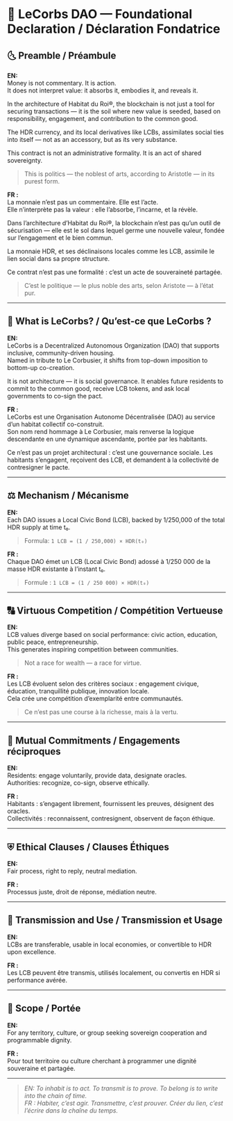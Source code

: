 # 🤝 LeCorbs DAO — Foundational Declaration / Déclaration Fondatrice

## 🌜 Preamble / Préambule

**EN:**  
Money is not commentary. It is action.  
It does not interpret value: it absorbs it, embodies it, and reveals it.

In the architecture of Habitat du Roi®, the blockchain is not just a tool for securing transactions — it is the soil where new value is seeded, based on responsibility, engagement, and contribution to the common good.

The HDR currency, and its local derivatives like LCBs, assimilates social ties into itself — not as an accessory, but as its very substance.

This contract is not an administrative formality. It is an act of shared sovereignty.

> This is politics — the noblest of arts, according to Aristotle — in its purest form.

**FR :**  
La monnaie n’est pas un commentaire. Elle est l’acte.  
Elle n’interprète pas la valeur : elle l’absorbe, l’incarne, et la révèle.

Dans l’architecture d’Habitat du Roi®, la blockchain n’est pas qu’un outil de sécurisation — elle est le sol dans lequel germe une nouvelle valeur, fondée sur l’engagement et le bien commun.

La monnaie HDR, et ses déclinaisons locales comme les LCB, assimile le lien social dans sa propre structure.

Ce contrat n’est pas une formalité : c’est un acte de souveraineté partagée.

> C’est le politique — le plus noble des arts, selon Aristote — à l’état pur.

---

## 🧠 What is LeCorbs? / Qu’est-ce que LeCorbs ?

**EN:**  
LeCorbs is a Decentralized Autonomous Organization (DAO) that supports inclusive, community-driven housing.  
Named in tribute to Le Corbusier, it shifts from top-down imposition to bottom-up co-creation.

It is not architecture — it is social governance. It enables future residents to commit to the common good, receive LCB tokens, and ask local governments to co-sign the pact.

**FR :**  
LeCorbs est une Organisation Autonome Décentralisée (DAO) au service d’un habitat collectif co-construit.  
Son nom rend hommage à Le Corbusier, mais renverse la logique descendante en une dynamique ascendante, portée par les habitants.

Ce n’est pas un projet architectural : c’est une gouvernance sociale. Les habitants s’engagent, reçoivent des LCB, et demandent à la collectivité de contresigner le pacte.

---

## ⚖️ Mechanism / Mécanisme

**EN:**  
Each DAO issues a Local Civic Bond (LCB), backed by 1/250,000 of the total HDR supply at time t₀.

> Formula: `1 LCB = (1 / 250,000) × HDR(t₀)`

**FR :**  
Chaque DAO émet un LCB (Local Civic Bond) adossé à 1/250 000 de la masse HDR existante à l’instant t₀.

> Formule : `1 LCB = (1 / 250 000) × HDR(t₀)`

---

## 🔠 Virtuous Competition / Compétition Vertueuse

**EN:**  
LCB values diverge based on social performance: civic action, education, public peace, entrepreneurship.  
This generates inspiring competition between communities.

> Not a race for wealth — a race for virtue.

**FR :**  
Les LCB évoluent selon des critères sociaux : engagement civique, éducation, tranquillité publique, innovation locale.  
Cela crée une compétition d’exemplarité entre communautés.

> Ce n’est pas une course à la richesse, mais à la vertu.

---

## 🤝 Mutual Commitments / Engagements réciproques

**EN:**  
Residents: engage voluntarily, provide data, designate oracles.  
Authorities: recognize, co-sign, observe ethically.

**FR :**  
Habitants : s’engagent librement, fournissent les preuves, désignent des oracles.  
Collectivités : reconnaissent, contresignent, observent de façon éthique.

---

## ⛨️ Ethical Clauses / Clauses Éthiques

**EN:**  
Fair process, right to reply, neutral mediation.

**FR :**  
Processus juste, droit de réponse, médiation neutre.

---

## 🌱 Transmission and Use / Transmission et Usage

**EN:**  
LCBs are transferable, usable in local economies, or convertible to HDR upon excellence.

**FR :**  
Les LCB peuvent être transmis, utilisés localement, ou convertis en HDR si performance avérée.

---

## 🏩 Scope / Portée

**EN:**  
For any territory, culture, or group seeking sovereign cooperation and programmable dignity.

**FR :**  
Pour tout territoire ou culture cherchant à programmer une dignité souveraine et partagée.

---

> *EN: To inhabit is to act. To transmit is to prove. To belong is to write into the chain of time.*  
> *FR : Habiter, c’est agir. Transmettre, c’est prouver. Créer du lien, c’est l’écrire dans la chaîne du temps.*
